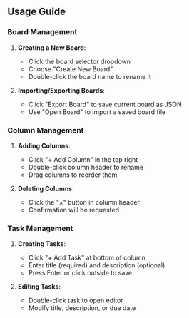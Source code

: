 
## Usage Guide

### Board Management

1. **Creating a New Board**:
   - Click the board selector dropdown
   - Choose "Create New Board"
   - Double-click the board name to rename it

2. **Importing/Exporting Boards**:
   - Click "Export Board" to save current board as JSON
   - Use "Open Board" to import a saved board file

### Column Management

1. **Adding Columns**:
   - Click "+ Add Column" in the top right
   - Double-click column header to rename
   - Drag columns to reorder them

2. **Deleting Columns**:
   - Click the "×" button in column header
   - Confirmation will be requested

### Task Management

1. **Creating Tasks**:
   - Click "+ Add Task" at bottom of column
   - Enter title (required) and description (optional)
   - Press Enter or click outside to save

2. **Editing Tasks**:
   - Double-click task to open editor
   - Modify title, description, or due date
   - Tasks can be marked as complete

3. **Moving Tasks**:
   - Drag tasks between columns
   - Reorder tasks within columns

### Team Management

1. **Adding Team Members**:
   - Use the team bar at bottom of screen
   - Click "+" to add new member
   - Initials are auto-generated

2. **Task Assignment**:
   - Drag team member avatar to task
   - Click member avatar on task to remove

3. **Member Management**:
   - Members are saved with the board
   - Export board to save team configuration

## Technical Details

Built with:
- React 18
- Vite
- react-beautiful-dnd for drag and drop
- styled-components for styling
- localStorage for persistence

## Browser Support

Supports all modern browsers:
- Chrome (latest)
- Firefox (latest)
- Safari (latest)
- Edge (latest)

## Contributing

1. Fork the repository
2. Create your feature branch (`git checkout -b feature/AmazingFeature`)
3. Commit your changes (`git commit -m 'Add some AmazingFeature'`)
4. Push to the branch (`git push origin feature/AmazingFeature`)
5. Open a Pull Request

## License

This project is licensed under the MIT License - see the LICENSE file for details

## Acknowledgments

- React Beautiful DnD for the drag and drop functionality
- Styled Components for the styling system